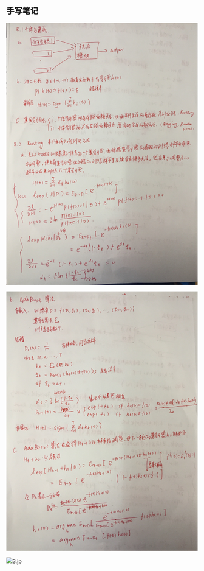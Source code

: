 ## 手写笔记

![](ensemble_learning/8.1.jpg)

![](ensemble_learning/8.2.jpg)

![](ensemble_learning/8.g)3.jp